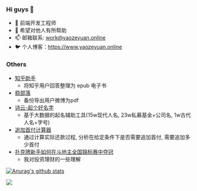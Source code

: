 ### Hi guys 👋

- 🔭 前端开发工程师
- 🌱 希望对他人有所帮助
- 📫 邮箱联系: work@yaozeyuan.online
- 🐦 个人博客：https://www.yaozeyuan.online

### Others

- [知乎助手](https://www.yaozeyuan.online/zhihuhelp/)
  - 将知乎用户回答整理为 epub 电子书
- [稳部落](https://www.yaozeyuan.online/stablog/)
  -  备份导出用户微博为pdf
- [诗云-起个好名字](https://www.yaozeyuan.online/name-generator/)
  -  基于大数据的起名辅助工具(15w现代人名, 23w私募基金+公司名, 1w古代人名+字号)
- [追加首付计算器](http://www.yaozeyuan.online/additional_down_payment_calculator/)
  -  通过计算实际还款过程, 分析在给定条件下是否需要追加首付, 需要追加多少首付 
- [扑克牌新手如何在斗地主全国锦标赛中夺冠](https://www.yaozeyuan.online/how-to-win-poke-in-a-stock-ppt)
  -  我对投资理财的一些理解

[![Anurag's github stats](https://github-readme-stats.vercel.app/api?username=yaozeyuan&theme=dracula&hide=commits)](https://github.com/anuraghazra/github-readme-stats)

<img src="https://visitor-badge.glitch.me/badge?page_id=yaozeyuan" />
